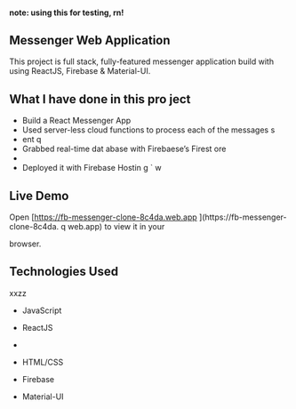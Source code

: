 #### **note: using this for testing, rn!**

## Messenger Web Application 

This project is full stack, fully-featured messenger application build with using ReactJS, Firebase & Material-UI.

                
## What I have done in this pro ject          
              
              
- Build a React Messenger App         
- Used server-less cloud functions to process each of the messages s    
- ent           q    
- Grabbed real-time dat abase        with Firebaese’s Firest  ore           
-         
- Deployed it with Firebase Hostin    g                                `      w
                                                
## Live Demo                                                                                                                                                                                               
Open [https://fb-messenger-clone-8c4da.web.app  ](https://fb-messenger-clone-8c4da. q
web.app) to view it in your       

browser.                                    
                                    
## Technologies Used              
xxzz  
- JavaScript                                              
- ReactJS                               
-               



- HTML/CSS
- Firebase
- Material-UI   



      

